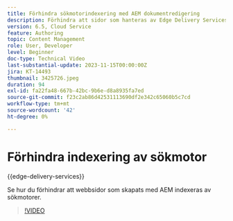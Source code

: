 ```yaml
---
title: Förhindra sökmotorindexering med AEM dokumentredigering
description: Förhindra att sidor som hanteras av Edge Delivery Services indexeras av sökmotorer.
version: 6.5, Cloud Service
feature: Authoring
topic: Content Management
role: User, Developer
level: Beginner
doc-type: Technical Video
last-substantial-update: 2023-11-15T00:00:00Z
jira: KT-14493
thumbnail: 3425726.jpeg
duration: 94
exl-id: fa22fa48-667b-42bc-9b6e-d8a8935fa7ed
source-git-commit: f23c2ab86d42531113690df2e342c65060b5c7cd
workflow-type: tm+mt
source-wordcount: '42'
ht-degree: 0%

---
```


# Förhindra indexering av sökmotor

{{edge-delivery-services}}

Se hur du förhindrar att webbsidor som skapats med AEM indexeras av sökmotorer.

>[!VIDEO](https://video.tv.adobe.com/v/3425726/?learn=on)
